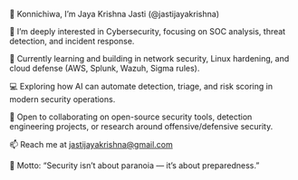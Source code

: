 👋 Konnichiwa, I’m Jaya Krishna Jasti (@jastijayakrishna)

🔐 I’m deeply interested in Cybersecurity, focusing on SOC analysis, threat detection, and incident response.

🧠 Currently learning and building in network security, Linux hardening, and cloud defense (AWS, Splunk, Wazuh, Sigma rules).

💻 Exploring how AI can automate detection, triage, and risk scoring in modern security operations.

💞️ Open to collaborating on open-source security tools, detection engineering projects, or research around offensive/defensive security.

📫 Reach me at jastijayakrishna@gmail.com

🧩 Motto: “Security isn’t about paranoia — it’s about preparedness.”
